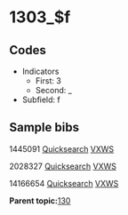 # 1303\_$f

## Codes

-   Indicators
    -   First: 3
    -   Second: \_
-   Subfield: f

## Sample bibs

1445091 [Quicksearch](https://search.library.yale.edu/catalog/1445091) [VXWS](http://prodorbis.library.yale.edu:7014/vxws/GetHoldingsService?bibId=1445091)

2028327 [Quicksearch](https://search.library.yale.edu/catalog/2028327) [VXWS](http://prodorbis.library.yale.edu:7014/vxws/GetHoldingsService?bibId=2028327)

14166654 [Quicksearch](https://search.library.yale.edu/catalog/14166654) [VXWS](http://prodorbis.library.yale.edu:7014/vxws/GetHoldingsService?bibId=14166654)

**Parent topic:**[130](../../tags/130/130.md)

